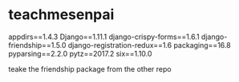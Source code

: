 # teachmesenpai

appdirs==1.4.3
Django==1.11.1
django-crispy-forms==1.6.1
django-friendship==1.5.0
django-registration-redux==1.6
packaging==16.8
pyparsing==2.2.0
pytz==2017.2
six==1.10.0


teake the friendship package from the other repo
